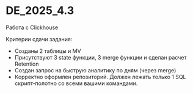 # DE_2025_4.3
Работа с Clickhouse

Критерии сдачи задания:

* Созданы 2 таблицы и MV
* Присутствуют 3 state функции, 3 merge функции и сделан расчет Retention
* Создан запрос на быструю аналитику по дням (через merge)
* Корректно оформлен репозиторий. Должен лежать только 1 SQL скрипт-полотно со всеми вашими командами.
